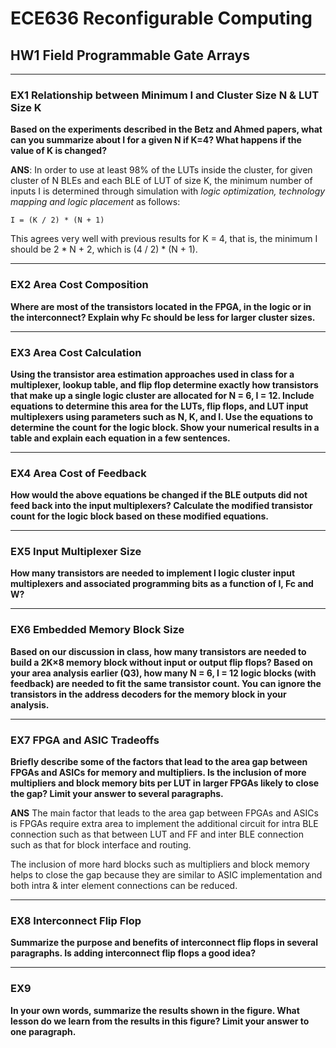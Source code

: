 # ECE636 Reconfigurable Computing

## HW1 Field Programmable Gate Arrays

---

### EX1 Relationship between Minimum I and Cluster Size N & LUT Size K
**Based on the experiments described in the Betz and Ahmed papers, what can you summarize about I for a given N if K=4? 
What happens if the value of K is changed?**

**ANS**: In order to use at least 98% of the LUTs inside the cluster, for given cluster of N BLEs and each BLE of LUT of size K, 
the minimum number of inputs I is determined through simulation with *logic optimization, technology mapping and logic placement* as follows:


    I = (K / 2) * (N + 1)
    
 
This agrees very well with previous results for K = 4, that is, the minimum I should be 2 * N + 2, which is (4 / 2) * (N + 1).

---

### EX2 Area Cost Composition
**Where are most of the transistors located in the FPGA, in the logic or in the interconnect? 
Explain why Fc should be less for larger cluster sizes.**

---

### EX3 Area Cost Calculation
**Using the transistor area estimation approaches used in class for a multiplexer, lookup table, and flip flop determine exactly how transistors that make up a single logic cluster are allocated for N = 6, I = 12. 
Include equations to determine this area for the LUTs, flip flops, and LUT input multiplexers using parameters such as N, K, and I. 
Use the equations to determine the count for the logic block. Show your numerical results in a table and explain each equation in a few sentences.**

---

### EX4 Area Cost of Feedback
**How would the above equations be changed if the BLE outputs did not feed back into the input multiplexers? 
Calculate the modified transistor count for the logic block based on these modified equations.**

---

### EX5 Input Multiplexer Size
**How many transistors are needed to implement I logic cluster input multiplexers and associated programming bits as a function of I, Fc and W?**

---

### EX6 Embedded Memory Block Size
**Based on our discussion in class, how many transistors are needed to build a 2K×8 memory block without input or output flip flops? 
Based on your area analysis earlier (Q3), how many N = 6, I = 12 logic blocks (with feedback) are needed to fit the same transistor count. 
You can ignore the transistors in the address decoders for the memory block in your analysis.**

---

### EX7 FPGA and ASIC Tradeoffs
**Briefly describe some of the factors that lead to the area gap between FPGAs and ASICs for memory and multipliers. Is the inclusion of more multipliers and block memory bits per LUT in larger FPGAs likely to close the gap? Limit your answer to several paragraphs.**

**ANS** The main factor that leads to the area gap between FPGAs and ASICs is FPGAs require extra area to implement the additional circuit for intra BLE connection such as that between LUT and FF and inter BLE connection such as that for block interface and routing.

The inclusion of more hard blocks such as multipliers and block memory helps to close the gap because they are similar to ASIC implementation and both intra & inter element connections can be reduced.

---

### EX8 Interconnect Flip Flop
**Summarize the purpose and benefits of interconnect flip flops in several paragraphs. Is adding interconnect flip flops a good idea?**

---

### EX9 
**In your own words, summarize the results shown in the figure. What lesson do we learn from the results in this figure? Limit your answer to one paragraph.**
